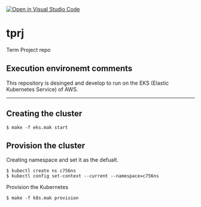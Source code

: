 [![Open in Visual Studio Code](https://classroom.github.com/assets/open-in-vscode-f059dc9a6f8d3a56e377f745f24479a46679e63a5d9fe6f495e02850cd0d8118.svg)](https://classroom.github.com/online_ide?assignment_repo_id=7229864&assignment_repo_type=AssignmentRepo)
# tprj
Term Project repo

## Execution environemt comments
This repository is desinged and develop to run on the EKS (Elastic Kubernetes Service) of AWS.

---
## Creating the cluster

~~~
$ make -f eks.mak start
~~~

## Provision the cluster
Creating namespace and set it as the defualt.
~~~
$ kubectl create ns c756ns
$ kubectl config set-context --current --namespace=c756ns
~~~
Provision the Kubernetes
~~~
$ make -f k8s.mak provision
~~~

